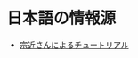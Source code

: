 # 日本語の情報源
  * [宗近さんによるチュートリアル](http://myhome.munetika.mydns.jp/mediawiki/index.php/MySQL-MHA%E3%81%AE%E5%B0%8E%E5%85%A5)